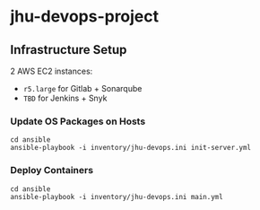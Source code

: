 # jhu-devops-project

## Infrastructure Setup

2 AWS EC2 instances:
- `r5.large` for Gitlab + Sonarqube
- `TBD` for Jenkins + Snyk

### Update OS Packages on Hosts

```
cd ansible
ansible-playbook -i inventory/jhu-devops.ini init-server.yml
```

### Deploy Containers

```
cd ansible
ansible-playbook -i inventory/jhu-devops.ini main.yml
```

